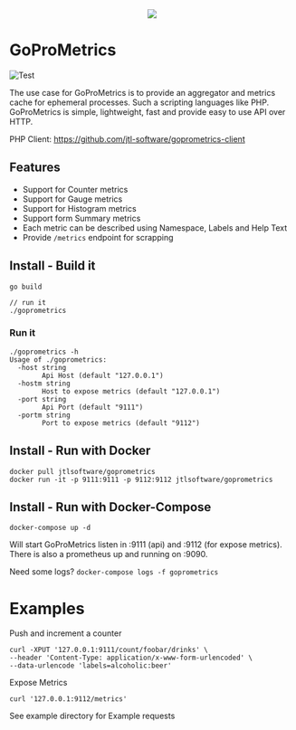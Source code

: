 <div align="center">
  <img src="https://cdn.eazyauction.de/eastatic/scx_logo.png">
</div>

# GoProMetrics

![Test](https://github.com/jtl-software/goprometrics/workflows/Test/badge.svg?branch=master)

The use case for GoProMetrics is to provide an aggregator and metrics cache for ephemeral processes. Such a scripting 
languages like PHP. GoProMetrics is simple, lightweight, fast and provide easy to use API over HTTP.

PHP Client: https://github.com/jtl-software/goprometrics-client

## Features

* Support for Counter metrics
* Support for Gauge metrics
* Support for Histogram metrics
* Support form Summary metrics
* Each metric can be described using Namespace, Labels and Help Text
* Provide `/metrics` endpoint for scrapping

## Install - Build it

````
go build

// run it
./goprometrics
````

### Run it

````
./goprometrics -h
Usage of ./goprometrics:
  -host string
        Api Host (default "127.0.0.1")
  -hostm string
        Host to expose metrics (default "127.0.0.1")
  -port string
        Api Port (default "9111")
  -portm string
        Port to expose metrics (default "9112")
````

## Install - Run with Docker

````
docker pull jtlsoftware/goprometrics
docker run -it -p 9111:9111 -p 9112:9112 jtlsoftware/goprometrics
````

## Install - Run with Docker-Compose

````
docker-compose up -d
````

Will start GoProMetrics listen in :9111 (api) and :9112 (for expose metrics). There is also a prometheus up and running on :9090.

Need some logs? `docker-compose logs -f goprometrics`

# Examples

Push and increment a counter
````
curl -XPUT '127.0.0.1:9111/count/foobar/drinks' \
--header 'Content-Type: application/x-www-form-urlencoded' \
--data-urlencode 'labels=alcoholic:beer'
````

Expose Metrics
````
curl '127.0.0.1:9112/metrics'
````

See example directory for Example requests


